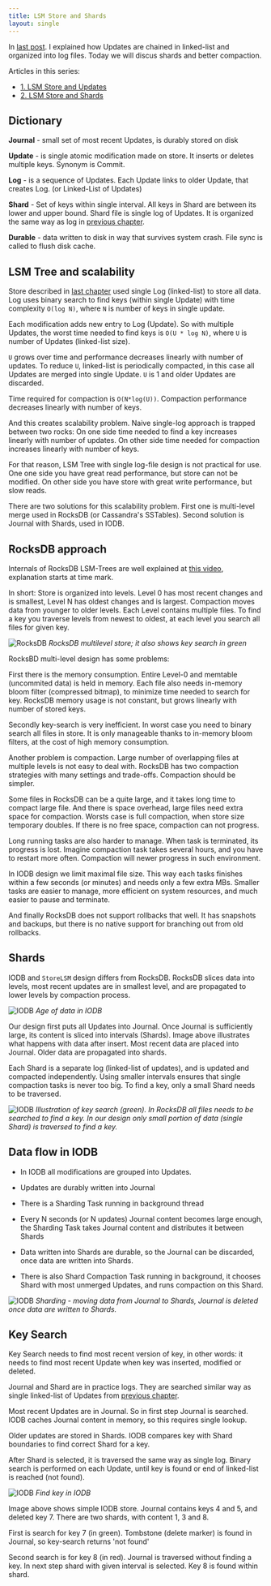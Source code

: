 ```yaml
---
title: LSM Store and Shards
layout: single
---
```


In [last post](http://www.mapdb.org/blog/lsm_store_and_updates/).
I explained how Updates are chained in linked-list and organized into log files. 
Today we will discus shards and better compaction.


Articles in this series:
- [1. LSM Store and Updates](http://www.mapdb.org/blog/lsm_store_and_updates/)
- [2. LSM Store and Shards](http://www.mapdb.org/blog/lsm_store_and_shards/)


Dictionary
---------------
**Journal** - small set of most recent Updates, is durably stored on disk

**Update** -  is single atomic modification made on store. It inserts or deletes multiple keys. Synonym is Commit. 

**Log** - is a sequence of Updates. Each Update links to older Update, that creates Log. (or Linked-List of Updates)

**Shard** - Set of keys within single interval. All keys in Shard are between its lower and upper bound. Shard file is single log of Updates. It is organized the same way as log in [previous chapter](http://www.mapdb.org/blog/lsm_store_and_updates/).

**Durable** - data written to disk in way that survives system crash. File sync is called to flush disk cache.


LSM Tree and scalability
------------------------------

Store described in [last chapter](http://www.mapdb.org/blog/lsm_store_and_updates/) used single Log (linked-list) to store all data.  
Log uses binary search to find keys (within single Update) with time complexity `O(log N)`,
where `N` is number of keys in single update. 

Each modification adds new entry to Log (Update). 
So with multiple Updates, the worst time needed
to find keys is `O(U * log N)`, where `U` is number of Updates (linked-list size). 

`U` grows over time and performance decreases linearly with number of updates. 
To reduce `U`, linked-list is periodically compacted, in this case all Updates are merged into single Update.
`U` is 1 and older Updates are discarded.

Time required for compaction  is `O(N*log(U))`. 
Compaction performance decreases linearly with number of keys.

And this creates scalability problem. Naive single-log approach is trapped between two rocks: 
On one side time needed to find a key increases linearly with number of updates. 
On other side time needed for compaction increases linearly with number of keys. 

For that reason, LSM  Tree with single log-file design is not practical for use. 
One one side you have great read performance, but store can not be modified.
On other side you have store with great write performance, but slow reads.

There are two solutions for this scalability problem. 
First one is multi-level merge used in RocksDB (or Cassandra's SSTables). 
Second solution is Journal with Shards, used in IODB.

RocksDB approach
------------------------

Internals of RocksDB LSM-Trees are well explained at [this video](https://youtu.be/jGCv4r8CJEI?t=811), explanation starts at time mark.

In short: Store is organized into levels. Level 0 has most recent changes and is smallest, 
Level N has oldest changes and is largest. Compaction moves data from younger to older levels. 
Each Level contains multiple files. To find a key you traverse levels from newest to oldest, 
at each level you search all files for given key. 
 
 
![RocksDB](/images/blog/lsm2-rocksdb.jpeg)
*RocksDB multilevel store; it also shows key search in green*

RocksBD multi-level design has some problems:
 
 First there is the memory consumption. 
 Entire Level-0 and memtable (uncommited data) is held in memory. 
Each file also needs in-memory bloom filter (compressed bitmap), to minimize time needed to search for key.
RocksDB memory usage is not constant, but grows linearly with number of stored keys. 

Secondly key-search is very inefficient. In worst case you need to binary search all files 
in store. It is only manageable thanks to in-memory bloom filters, 
at the cost of high memory consumption.

Another problem  is compaction.
Large number of overlapping files at multiple levels is not easy to deal with. 
RocksDB has two compaction strategies with many settings and trade-offs. 
Compaction should be simpler. 
  
Some files in RocksDB can be a quite large, and it takes long time to compact large file.
And there is space overhead, large files need extra space for compaction.
Worsts case is full compaction, when store size temporary doubles. If there is no free space,
compaction can not progress.

Long running tasks are also harder to manage. 
When task is terminated, its progress is lost.
Imagine compaction task takes several hours, and you have to restart more often. Compaction will newer progress in such environment. 


In IODB design we limit maximal file size. 
This way each tasks finishes within a few seconds (or minutes) and needs only a few extra MBs. 
Smaller tasks are easier to manage, more efficient on system resources, 
and much easier to pause and terminate. 

And finally RocksDB does not support rollbacks that well. 
It has snapshots and backups, but there is no native support for branching out from old rollbacks.  

 
Shards
---------------

IODB and `StoreLSM` design differs from RocksDB. 
RocksDB slices data into levels, most recent updates are in smallest level, 
and are propagated to lower levels by compaction process.
 
 
![IODB](/images/blog/lsm2-age.jpeg)
*Age of data in IODB*


Our design first puts all Updates into Journal. Once Journal is sufficiently large,
its content is sliced into intervals (Shards). Image above illustrates what happens with 
 data after insert. Most recent data are placed into Journal. 
 Older data are propagated into shards.
 

Each Shard is a separate log (linked-list of updates), 
and is updated and compacted independently. 
Using smaller intervals ensures that single compaction tasks is never too big.
To find a key, only a small Shard needs to be traversed. 


![IODB](/images/blog/lsm2-find-journal.jpeg)
*Illustration of key search (green). In RocksDB all files needs to be searched to find a key. 
In our design only small portion of data (single Shard) is traversed to find a key.*


Data flow in IODB 
-----------------------

- In IODB all modifications are grouped into Updates. 

- Updates are durably written into Journal

- There is a Sharding Task running in background thread
 
- Every N seconds (or N updates) Journal content becomes large enough, 
the Sharding Task takes Journal content and distributes it between Shards

- Data written into Shards are durable, so the Journal can be discarded, once data are written into Shards.
 
- There is also Shard Compaction Task running in background, it chooses Shard with most unmerged Updates, and runs compaction on this Shard. 



![IODB](/images/blog/lsm2-sharding.jpeg)
*Sharding - moving data from Journal to Shards, Journal is deleted once data are written to Shards.*


Key Search
-----------------

Key Search needs to find most recent version of key, 
in other words: it needs to find most recent Update 
when key was inserted, modified or deleted.

Journal and Shard are in practice logs. They are searched similar way as  
single linked-list of Updates from [previous chapter](http://www.mapdb.org/blog/lsm_store_and_updates/).

Most recent Updates are in Journal. So in first step Journal is searched. 
IODB caches Journal content in memory, so this requires single lookup. 

Older updates are stored in Shards. 
IODB compares key with Shard boundaries to find correct Shard for a key. 


After Shard is selected, it is traversed the same way as single log. 
Binary search is performed on each Update, 
until key is found or end of linked-list is reached (not found).


![IODB](/images/blog/lsm2-find.jpeg)
*Find key in IODB*

Image above shows simple IODB store. Journal contains keys 4 and 5, and deleted key 7.
There are two shards, with content 1, 3 and 8. 

First is search for key 7 (in green). Tombstone (delete marker) is found in Journal, so key-search returns 'not found'

Second search is for key 8 (in red). Journal is traversed without finding a key. 
In next step shard with given interval is selected. Key 8 is found within shard.